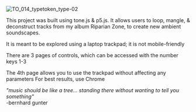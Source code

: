 ![TO_014_typetoken_type-02](https://github.com/mattholamieux/riparian-zone/assets/50525591/6402d707-c188-4ba0-83a2-c468671604c6)

This project was built using tone.js & p5.js. It allows users to loop, mangle, & deconstruct tracks from my album Riparian Zone, to create new ambient soundscapes.

It is meant to be explored using a laptop trackpad; it is not mobile-friendly

There are 3 pages of controls, which can be accessed with the number keys 1-3

The 4th page allows you to use the trackpad without affecting any parameters
For best results, use Chrome

<p><em>"music should be like a tree... standing there without wanting to tell you something"</em><br>-bernhard gunter</p>
